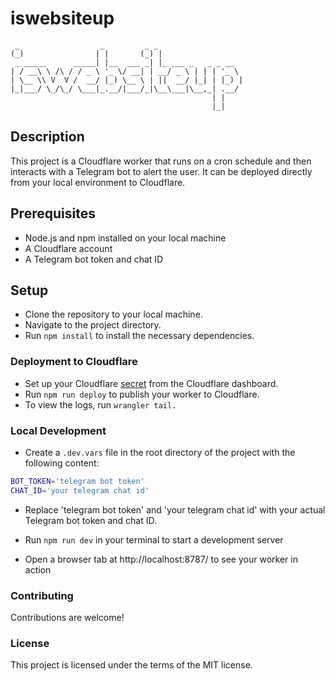 # iswebsiteup

```
 _                  _         _ _                   
(_)                | |       (_) |                  
 _ _____      _____| |__  ___ _| |_ ___ _   _ _ __  
| / __\ \ /\ / / _ \ '_ \/ __| | __/ _ \ | | | '_ \ 
| \__ \\ V  V /  __/ |_) \__ \ | ||  __/ |_| | |_) |
|_|___/ \_/\_/ \___|_.__/|___/_|\__\___|\__,_| .__/ 
                                             | |    
                                             |_|    

```

## Description

This project is a Cloudflare worker that runs on a cron schedule and then interacts with a Telegram bot to alert the user. It can be deployed directly from your local environment to Cloudflare.

## Prerequisites

- Node.js and npm installed on your local machine
- A Cloudflare account
- A Telegram bot token and chat ID


## Setup

- Clone the repository to your local machine.
- Navigate to the project directory.
- Run `npm install` to install the necessary dependencies.

### Deployment to Cloudflare

- Set up your Cloudflare [secret](https://developers.cloudflare.com/workers/configuration/secrets/) from the Cloudflare dashboard.
- Run `npm run deploy` to publish your worker to Cloudflare.
- To view the logs, run `wrangler tail.`

### Local Development
- Create a `.dev.vars` file in the root directory of the project with the following content:

```sh
BOT_TOKEN='telegram bot token'
CHAT_ID='your telegram chat id'

```

- Replace 'telegram bot token' and 'your telegram chat id' with your actual Telegram bot token and chat ID.


- Run `npm run dev` in your terminal to start a development server
- Open a browser tab at http://localhost:8787/ to see your worker in action


### Contributing
Contributions are welcome!

### License
This project is licensed under the terms of the MIT license.